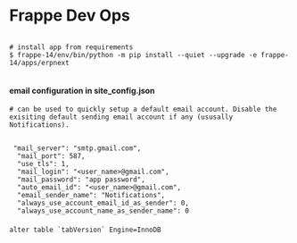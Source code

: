 # Frappe Dev Ops

```

# install app from requirements
$ frappe-14/env/bin/python -m pip install --quiet --upgrade -e frappe-14/apps/erpnext


```

#### email configuration in site_config.json


```
# can be used to quickly setup a default email account. Disable the exisiting default sending email account if any (ususally Notifications).


 "mail_server": "smtp.gmail.com",
  "mail_port": 587,
  "use_tls": 1,
  "mail_login": "<user_name>@gmail.com",
  "mail_password": "app password",
  "auto_email_id": "<user_name>@gmail.com",
  "email_sender_name": "Notifications",
  "always_use_account_email_id_as_sender": 0,
  "always_use_account_name_as_sender_name": 0
  ```

#### 
  ```alter table `tabVersion` Engine=InnoDB ```
